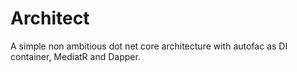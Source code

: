 # Architect

A simple non ambitious dot net core architecture with autofac as DI container, MediatR and Dapper.
